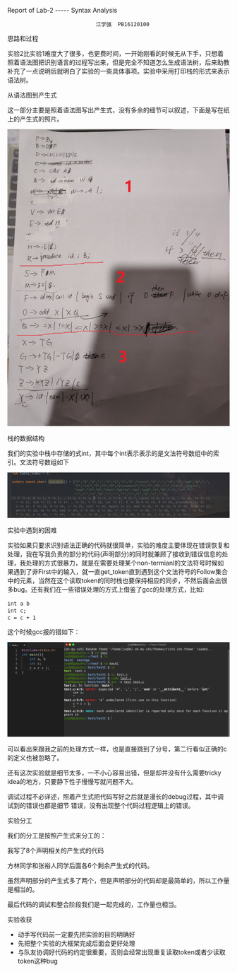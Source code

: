 Report of Lab-2   ----- Syntax Analysis

								江学强  PB16120100

思路和过程

实验2比实验1难度大了很多，也更费时间，一开始刚看的时候无从下手，只想着照着语法图把识别语言的过程写出来，但是完全不知道怎么生成语法树，后来助教补充了一点说明后就明白了实验的一些具体事项。实验中采用打印栈的形式来表示语法树。





从语法图到产生式

这一部分主要是照着语法图写出产生式，没有多余的细节可以叙述，下面是写在纸上的产生式的照片。

![generation](generation.jpg)

栈的数据结构

我们的实验中栈中存储的式int，其中每个int表示表示的是文法符号数组中的索引。文法符号数组如下

![lex-table](lex.png)

实验中遇到的困难

实验如果只要求识别语法正确的代码就很简单，实验的难度主要体现在错误恢复和处理，我在写我负责的部分的代码(声明部分)的同时就兼顾了接收到错误信息的处理，我处理的方式很暴力，就是在需要处理某个non-termianl的文法符号时候如果遇到了非First中的输入，就一直get_token直到遇到这个文法符号的Follow集合中的元素，当然在这个读取token的同时栈也要保持相应的同步，不然后面会出很多bug。还有我们在一些错误处理的方式上借鉴了gcc的处理方式，比如:

    int a b
    int c;
    c = c + 1

这个时候gcc报的错如下：

![gcc](gcc.png)



可以看出来跟我之前的处理方式一样，也是直接跳到了分号，第二行看似正确的c的定义也被忽略了。



还有这次实验就是细节太多，一不小心容易出错，但是却并没有什么需要tricky idea的地方，只要静下性子慢慢写就问题不大。



调试过程不必详述，照着产生式把代码写好之后就是漫长的debug过程，其中调试到的错误也都是细节 错误，没有出现整个代码过程逻辑上的错误。



实验分工

我们的分工是按照产生式来分工的：

我写了8个声明相关的产生式的代码

方林同学和张裕人同学后面各6个剩余产生式的代码。

虽然声明部分的产生式多了两个，但是声明部分的代码却是最简单的，所以工作量是相当的。

最后代码的调试和整合阶段我们是一起完成的，工作量也相当。



实验收获

- 动手写代码前一定要先把实验的目的明确好
- 先把整个实验的大框架完成后面会更好处理
- 与队友协调好代码的约定很重要，否则会经常出现重复读取token或者少读取token这种bug





 
